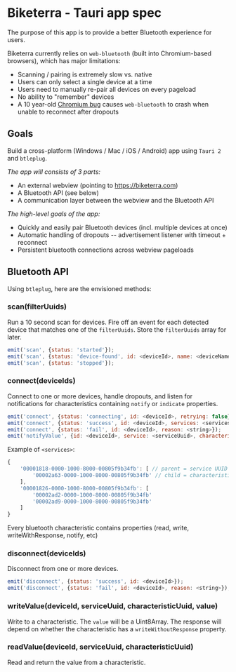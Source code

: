 # Biketerra - Tauri app spec

The purpose of this app is to provide a better Bluetooth experience for users.

Biketerra currently relies on `web-bluetooth` (built into Chromium-based browsers), which has major limitations:

* Scanning / pairing is extremely slow vs. native
* Users can only select a single device at a time
* Users need to manually re-pair all devices on every pageload
* No ability to "remember" devices
* A 10 year-old [Chromium bug](https://issues.chromium.org/issues/40502943) causes `web-bluetooth` to crash when unable to reconnect after dropouts

## Goals

Build a cross-platform (Windows / Mac / iOS / Android) app using `Tauri 2` and `btleplug`.

*The app will consists of 3 parts:*

* An external webview (pointing to https://biketerra.com)
* A Bluetooth API (see below)
* A communication layer between the webview and the Bluetooth API

*The high-level goals of the app:*

* Quickly and easily pair Bluetooth devices (incl. multiple devices at once)
* Automatic handling of dropouts -- advertisement listener with timeout + reconnect
* Persistent bluetooth connections across webview pageloads

## Bluetooth API

Using `btleplug`, here are the envisioned methods:

### scan(filterUuids)

Run a 10 second scan for devices. Fire off an event for each detected device that matches one of the `filterUuids`. Store the `filterUuids` array for later.

```js
emit('scan', {status: 'started'});
emit('scan', {status: 'device-found', id: <deviceId>, name: <deviceName>});
emit('scan', {status: 'stopped'});
```

### connect(deviceIds)

Connect to one or more devices, handle dropouts, and listen for notifications for characteristics containing `notify` or `indicate` properties.

```js
emit('connect', {status: 'connecting', id: <deviceId>, retrying: false});
emit('connect', {status: 'success', id: <deviceId>, services: <services>});
emit('connect', {status: 'fail', id: <deviceId>, reason: <string>});
emit('notifyValue', {id: <deviceId>, service: <serviceUuid>, characteristic: <characteristicUuid>, value: <value>});
```

Example of `<services>`:

```js
{
    '00001818-0000-1000-8000-00805f9b34fb': [ // parent = service UUID
        '00002a63-0000-1000-8000-00805f9b34fb' // child = characteristic UUID
    ],
    '00001826-0000-1000-8000-00805f9b34fb': [
        '00002ad2-0000-1000-8000-00805f9b34fb'
        '00002ad9-0000-1000-8000-00805f9b34fb'
    ]
}
```

Every bluetooth characteristic contains properties (read, write, writeWithResponse, notify, etc)

### disconnect(deviceIds)

Disconnect from one or more devices.

```js
emit('disconnect', {status: 'success', id: <deviceId>});
emit('disconnect', {status: 'fail', id: <deviceId>, reason: <string>});
```

### writeValue(deviceId, serviceUuid, characteristicUuid, value)

Write to a characteristic. The `value` will be a Uint8Array. The response will depend on whether the characteristic has a `writeWithoutResponse` property.

### readValue(deviceId, serviceUuid, characteristicUuid)

Read and return the value from a characteristic.
